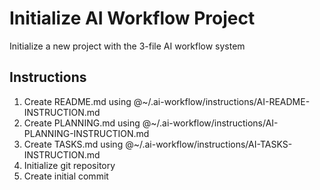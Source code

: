 # Initialize AI Workflow Project

Initialize a new project with the 3-file AI workflow system

## Instructions

1. Create README.md using @~/.ai-workflow/instructions/AI-README-INSTRUCTION.md
2. Create PLANNING.md using @~/.ai-workflow/instructions/AI-PLANNING-INSTRUCTION.md  
3. Create TASKS.md using @~/.ai-workflow/instructions/AI-TASKS-INSTRUCTION.md
4. Initialize git repository
5. Create initial commit
